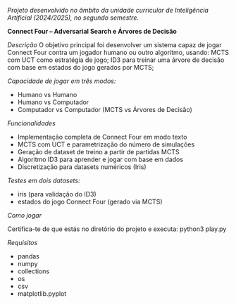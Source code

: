 *Projeto desenvolvido no âmbito da unidade curricular de Inteligência Artificial (2024/2025), no segundo semestre.*

**Connect Four – Adversarial Search e Árvores de Decisão**

*Descrição*
O objetivo principal foi desenvolver um sistema capaz de jogar Connect Four contra um jogador humano ou outro algoritmo, usando:
MCTS com UCT como estratégia de jogo;
ID3 para treinar uma árvore de decisão com base em estados do jogo gerados por MCTS;

*Capacidade de jogar em três modos:*
- Humano vs Humano
- Humano vs Computador
- Computador vs Computador (MCTS vs Árvores de Decisão)

*Funcionalidades*
- Implementação completa de Connect Four em modo texto
- MCTS com UCT e parametrização do número de simulações
- Geração de dataset de treino a partir de partidas MCTS
- Algoritmo ID3 para aprender e jogar com base em dados
- Discretização para datasets numéricos (Iris)

*Testes em dois datasets:*
- iris (para validação do ID3)
- estados do jogo Connect Four (gerado via MCTS)

*Como jogar*

Certifica-te de que estás no diretório do projeto e executa: python3 play.py

*Requisitos*
- pandas
- numpy 
- collections
- os
- csv
- matplotlib.pyplot
